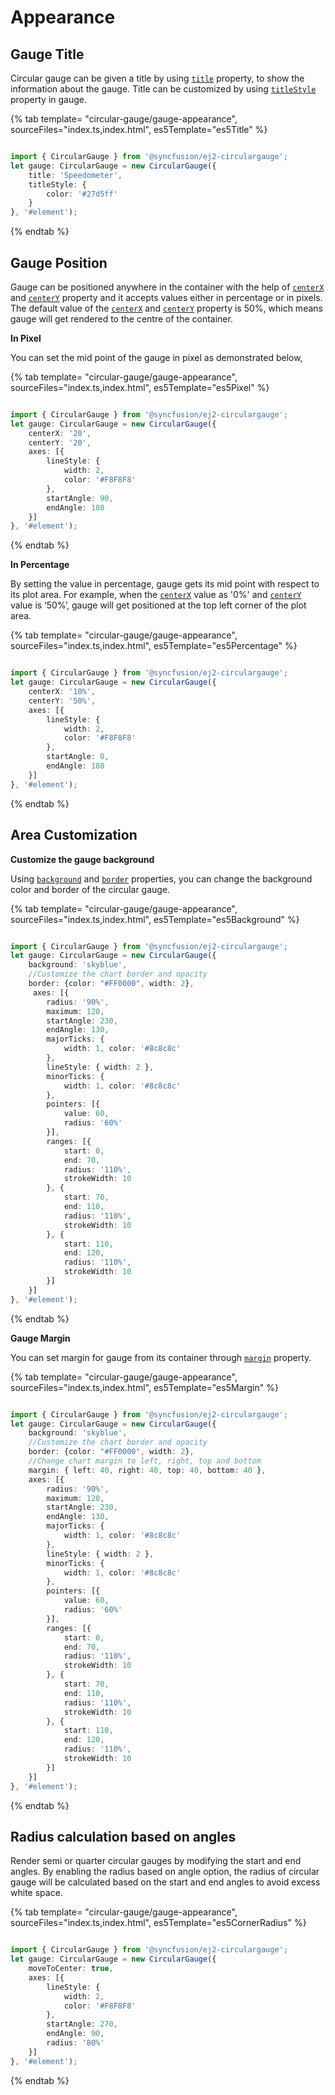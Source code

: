 # Appearance

## Gauge Title

Circular gauge can be given a title by using [`title`](../api/circular-gauge#title-string) property, to show the information about the gauge.
Title can be customized by using [`titleStyle`](../api/circular-gauge#titlestyle-fontmodel) property in gauge.

{% tab template= "circular-gauge/gauge-appearance", sourceFiles="index.ts,index.html", es5Template="es5Title" %}

```typescript

import { CircularGauge } from '@syncfusion/ej2-circulargauge';
let gauge: CircularGauge = new CircularGauge({
    title: 'Speedometer',
    titleStyle: {
        color: '#27d5ff'
    }
}, '#element');

```

{% endtab %}

## Gauge Position

<!-- markdownlint-disable MD036 -->

Gauge can be positioned anywhere in the container with the help of
[`centerX`](../api/circular-gauge#centerx-string) and
[`centerY`](../api/circular-gauge#centery-string)
property and it accepts values either in percentage or in pixels.
The default value of the [`centerX`](../api/circular-gauge#centerx-string) and
[`centerY`](../api/circular-gauge#centery-string) property is 50%, which means gauge will get rendered to the centre of the container.

**In Pixel**

You can set the mid point of the gauge in pixel as demonstrated below,

{% tab template= "circular-gauge/gauge-appearance", sourceFiles="index.ts,index.html", es5Template="es5Pixel" %}

```typescript

import { CircularGauge } from '@syncfusion/ej2-circulargauge';
let gauge: CircularGauge = new CircularGauge({
    centerX: '20',
    centerY: '20',
    axes: [{
        lineStyle: {
            width: 2,
            color: '#F8F8F8'
        },
        startAngle: 90,
        endAngle: 180
    }]
}, '#element');

```

{% endtab %}
<!-- markdownlint-disable MD036 -->

**In Percentage**

By setting the value in percentage, gauge gets its mid point with respect to its plot area.
For example, when the [`centerX`](../api/circular-gauge#centerx-string)
value as '0%' and [`centerY`](../api/circular-gauge#centery-string) value is ‘50%’, gauge will get positioned at the top left corner of the plot area.

{% tab template= "circular-gauge/gauge-appearance", sourceFiles="index.ts,index.html", es5Template="es5Percentage" %}

```typescript

import { CircularGauge } from '@syncfusion/ej2-circulargauge';
let gauge: CircularGauge = new CircularGauge({
    centerX: '10%',
    centerY: '50%',
    axes: [{
        lineStyle: {
            width: 2,
            color: '#F8F8F8'
        },
        startAngle: 0,
        endAngle: 180
    }]
}, '#element');

```

{% endtab %}
<!-- markdownlint-disable MD036 -->

## Area Customization

**Customize the gauge background**

Using [`background`](../api/circular-gauge#background-string) and
[`border`](../api/circular-gauge#border-bordermodel) properties, you can change the background color and border of the circular gauge.

{% tab template= "circular-gauge/gauge-appearance", sourceFiles="index.ts,index.html", es5Template="es5Background" %}

```typescript

import { CircularGauge } from '@syncfusion/ej2-circulargauge';
let gauge: CircularGauge = new CircularGauge({
    background: 'skyblue',
    //Customize the chart border and opacity
    border: {color: "#FF0000", width: 2},
     axes: [{
        radius: '90%',
        maximum: 120,
        startAngle: 230,
        endAngle: 130,
        majorTicks: {
            width: 1, color: '#8c8c8c'
        },
        lineStyle: { width: 2 },
        minorTicks: {
            width: 1, color: '#8c8c8c'
        },
        pointers: [{
            value: 60,
            radius: '60%'
        }],
        ranges: [{
            start: 0,
            end: 70,
            radius: '110%',
            strokeWidth: 10
        }, {
            start: 70,
            end: 110,
            radius: '110%',
            strokeWidth: 10
        }, {
            start: 110,
            end: 120,
            radius: '110%',
            strokeWidth: 10
        }]
    }]
}, '#element');

```

{% endtab %}

**Gauge Margin**

You can set margin for gauge from its container through
[`margin`](../api/circular-gauge#margin-marginmodel) property.

{% tab template= "circular-gauge/gauge-appearance", sourceFiles="index.ts,index.html", es5Template="es5Margin" %}

```typescript

import { CircularGauge } from '@syncfusion/ej2-circulargauge';
let gauge: CircularGauge = new CircularGauge({
    background: 'skyblue',
    //Customize the chart border and opacity
    border: {color: "#FF0000", width: 2},
    //Change chart margin to left, right, top and bottom
    margin: { left: 40, right: 40, top: 40, bottom: 40 },
    axes: [{
        radius: '90%',
        maximum: 120,
        startAngle: 230,
        endAngle: 130,
        majorTicks: {
            width: 1, color: '#8c8c8c'
        },
        lineStyle: { width: 2 },
        minorTicks: {
            width: 1, color: '#8c8c8c'
        },
        pointers: [{
            value: 60,
            radius: '60%'
        }],
        ranges: [{
            start: 0,
            end: 70,
            radius: '110%',
            strokeWidth: 10
        }, {
            start: 70,
            end: 110,
            radius: '110%',
            strokeWidth: 10
        }, {
            start: 110,
            end: 120,
            radius: '110%',
            strokeWidth: 10
        }]
    }]
}, '#element');

```

{% endtab %}

## Radius calculation based on angles

Render semi or quarter circular gauges by modifying the start and end angles. By enabling the radius based on angle option, the radius of circular gauge will be calculated based on the start and end angles to avoid excess white space.

{% tab template= "circular-gauge/gauge-appearance", sourceFiles="index.ts,index.html", es5Template="es5CornerRadius" %}

```typescript

import { CircularGauge } from '@syncfusion/ej2-circulargauge';
let gauge: CircularGauge = new CircularGauge({
    moveToCenter: true,
    axes: [{
        lineStyle: {
            width: 2,
            color: '#F8F8F8'
        },
        startAngle: 270,
        endAngle: 90,
        radius: '80%'
    }]
}, '#element');

```

{% endtab %}